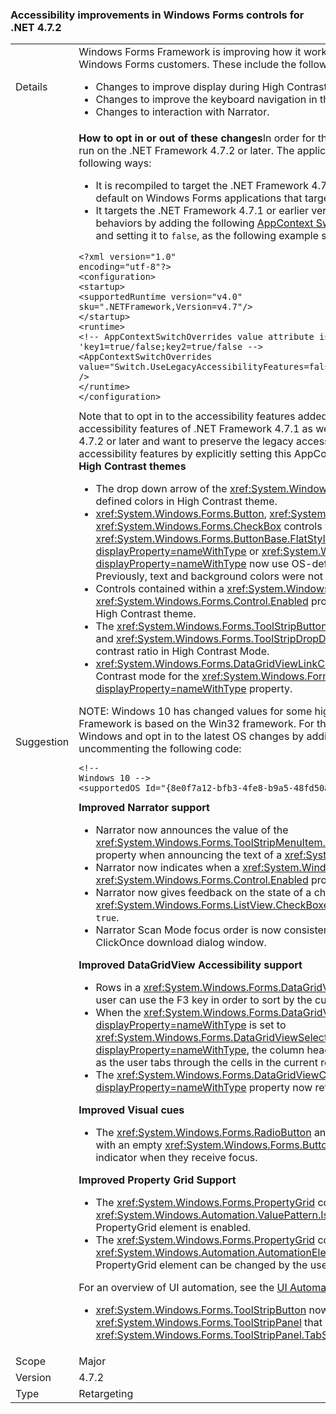 ### Accessibility improvements in Windows Forms controls for .NET 4.7.2

|   |   |
|---|---|
|Details|Windows Forms Framework is improving how it works with accessibility technologies to better support Windows Forms customers. These include the following changes:<ul><li>Changes to improve display during High Contrast mode.</li><li>Changes to improve the keyboard navigation in the DataGridView and MenuStrip controls.</li><li>Changes to interaction with Narrator.</li></ul>|
|Suggestion|<strong>How to opt in or out of these changes</strong>In order for the application to benefit from these changes, it must run on the .NET Framework 4.7.2 or later. The application can benefit from these changes in either of the following ways:<ul><li>It is recompiled to target the .NET Framework 4.7.2. These accessibility changes are enabled by default on Windows Forms applications that target the .NET Framework 4.7.2 or later.</li><li>It targets the .NET Framework 4.7.1 or earlier version and opts out of the legacy accessibility behaviors by adding the following [AppContext Switch](https://docs.microsoft.com/dotnet/framework/configure-apps/file-schema/runtime/appcontextswitchoverrides-element) to the <code>&lt;runtime&gt;</code> section of the app config file and setting it to <code>false</code>, as the following example shows.</li></ul><pre><code class="lang-xml">&lt;?xml version=&quot;1.0&quot; encoding=&quot;utf-8&quot;?&gt;&#13;&#10;&lt;configuration&gt;&#13;&#10;&lt;startup&gt;&#13;&#10;&lt;supportedRuntime version=&quot;v4.0&quot; sku=&quot;.NETFramework,Version=v4.7&quot;/&gt;&#13;&#10;&lt;/startup&gt;&#13;&#10;&lt;runtime&gt;&#13;&#10;&lt;!-- AppContextSwitchOverrides value attribute is in the form of &#39;key1=true/false;key2=true/false  --&gt;&#13;&#10;&lt;AppContextSwitchOverrides value=&quot;Switch.UseLegacyAccessibilityFeatures=false;Switch.UseLegacyAccessibilityFeatures.2=false&quot; /&gt;&#13;&#10;&lt;/runtime&gt;&#13;&#10;&lt;/configuration&gt;&#13;&#10;</code></pre>Note that to opt in to the accessibility features added in .NET Framework 4.7.2, you must also opt in to accessibility features of .NET Framework 4.7.1 as well. Applications that target the .NET Framework 4.7.2 or later and want to preserve the legacy accessibility behavior can opt in to the use of legacy accessibility features by explicitly setting this AppContext switch to <code>true</code>.<strong>Use of OS-defined colors in High Contrast themes</strong><ul><li>The drop down arrow of the <xref:System.Windows.Forms.ToolStripDropDownButton> now uses OS-defined colors in High Contrast theme.</li><li><xref:System.Windows.Forms.Button>, <xref:System.Windows.Forms.RadioButton> and <xref:System.Windows.Forms.CheckBox> controls with <xref:System.Windows.Forms.ButtonBase.FlatStyle> set to <xref:System.Windows.Forms.FlatStyle.Flat?displayProperty=nameWithType> or <xref:System.Windows.Forms.FlatStyle.Popup?displayProperty=nameWithType> now use OS-defined colors in High Contrast theme when selected. Previously, text and background colors were not contrasting and were hard to read.</li><li>Controls contained within a <xref:System.Windows.Forms.GroupBox> that has its <xref:System.Windows.Forms.Control.Enabled> property set to <code>false</code> will now use OS-defined colors in High Contrast theme.</li><li>The <xref:System.Windows.Forms.ToolStripButton>, <xref:System.Windows.Forms.ToolStripComboBox>, and <xref:System.Windows.Forms.ToolStripDropDownButton> controls have an increased luminosity contrast ratio in High Contrast Mode.</li><li><xref:System.Windows.Forms.DataGridViewLinkCell> will by default use OS-defined colors in High Contrast mode for the <xref:System.Windows.Forms.DataGridViewLinkCell.LinkColor?displayProperty=nameWithType> property.</li></ul>NOTE: Windows 10 has changed values for some high contrast system colors. Windows Forms Framework is based on the Win32 framework. For the best experience, run on the latest version of Windows and opt in to the latest OS changes by adding an app.manifest file in a test application and uncommenting the following code:<pre><code>&lt;!-- Windows 10 --&gt;&#13;&#10;&lt;supportedOS Id=&quot;{8e0f7a12-bfb3-4fe8-b9a5-48fd50a15a9a}&quot; /&gt;&#13;&#10;</code></pre><strong>Improved Narrator support</strong><ul><li>Narrator now announces the value of the <xref:System.Windows.Forms.ToolStripMenuItem.ShortcutKeys?displayProperty=nameWithType> property when announcing the text of a <xref:System.Windows.Forms.ToolStripMenuItem>.</li><li>Narrator now indicates when a <xref:System.Windows.Forms.ToolStripMenuItem> has its <xref:System.Windows.Forms.Control.Enabled> property set to <code>false</code>.</li><li>Narrator now gives feedback on the state of a check box when the <xref:System.Windows.Forms.ListView.CheckBoxes?displayProperty=nameWithType> property is set to <code>true</code>.</li><li>Narrator Scan Mode focus order is now consistent with the visual order of the controls on the ClickOnce download dialog window.</li></ul><strong>Improved DataGridView Accessibility support</strong><ul><li>Rows in a <xref:System.Windows.Forms.DataGridView> can now be sorted using the keyboard. Now a user can use the F3 key in order to sort by the current column.</li><li>When the <xref:System.Windows.Forms.DataGridView.SelectionMode?displayProperty=nameWithType> is set to <xref:System.Windows.Forms.DataGridViewSelectionMode.FullRowSelect?displayProperty=nameWithType>, the column header will change color to indicate the current column as the user tabs through the cells in the current row.</li><li>The <xref:System.Windows.Forms.DataGridViewCell.DataGridViewCellAccessibleObject.Parent?displayProperty=nameWithType> property now returns the correct parent control.</li></ul><strong>Improved Visual cues</strong><ul><li>The <xref:System.Windows.Forms.RadioButton> and <xref:System.Windows.Forms.CheckBox> controls with an empty <xref:System.Windows.Forms.ButtonBase.Text> property will now display a focus indicator when they receive focus.</li></ul><strong>Improved Property Grid Support</strong><ul><li>The <xref:System.Windows.Forms.PropertyGrid> control child elements now return a <code>true</code> for the  <xref:System.Windows.Automation.ValuePattern.IsReadOnlyProperty> property only when a PropertyGrid element is enabled.</li><li>The <xref:System.Windows.Forms.PropertyGrid> control child elements now return a <code>false</code> for the <xref:System.Windows.Automation.AutomationElement.IsEnabledProperty> property only when a PropertyGrid element can be changed by the user.</li></ul>For an overview of UI automation, see the [UI Automation Overview](https://docs.microsoft.com/dotnet/framework/ui-automation/ui-automation-overview).<strong>Improved keyboard navigation</strong><ul><li><xref:System.Windows.Forms.ToolStripButton> now allows focus when contained within a <xref:System.Windows.Forms.ToolStripPanel> that has the <xref:System.Windows.Forms.ToolStripPanel.TabStop> property set to <code>true</code></li></ul>|
|Scope|Major|
|Version|4.7.2|
|Type|Retargeting|

